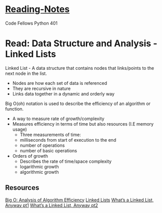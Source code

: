 # [Reading-Notes](https://alsosteve.github.io/reading-notes/)
Code Fellows Python 401

# Read: Data Structure and Analysis - Linked Lists
Linked List - A data structure that contains nodes that links/points to the next node in the list.
- Nodes are how each set of data is referenced
- They are recursive in nature
- Links data together in a dynamic and orderly way

Big O(oh) notation is used to describe the efficiency of an algorithm or function.
- A way to measure rate of growth/complexity
- Measures efficiency in terms of time but also resources (I.E memory usage)
  * Three measurements of time:
  * milliseconds from start of execution to the end
  * number of operations
  * number of basic operations
- Orders of growth
  * Describes the rate of time/space complexity
  * logarithmic growth
  * algorithmic growth
  
## Resources
[Big O: Analysis of Algorithm Efficiency](https://codefellows.github.io/common_curriculum/data_structures_and_algorithms/Code_401/class-05/resources/big_oh.html)
[Linked Lists](https://codefellows.github.io/common_curriculum/data_structures_and_algorithms/Code_401/class-05/resources/singly_linked_list.html)
[What’s a Linked List, Anyway pt1](https://medium.com/basecs/whats-a-linked-list-anyway-part-1-d8b7e6508b9d)
[What’s a Linked List, Anyway pt2](https://medium.com/basecs/whats-a-linked-list-anyway-part-2-131d96f71996)